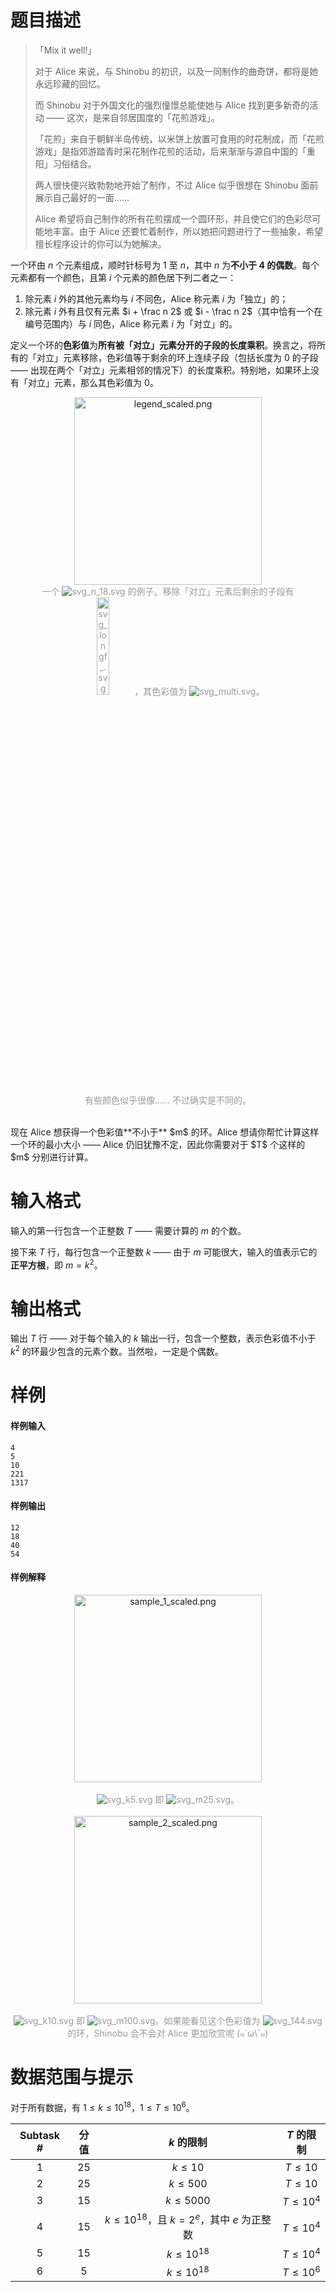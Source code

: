 
# 题目描述

> 「Mix it well!」
>
> 对于 Alice 来说，与 Shinobu 的初识，以及一同制作的曲奇饼，都将是她永远珍藏的回忆。
>
> 而 Shinobu 对于外国文化的强烈憧憬总能使她与 Alice 找到更多新奇的活动 —— 这次，是来自邻居国度的「花煎游戏」。
>
> 「花煎」来自于朝鲜半岛传统，以米饼上放置可食用的时花制成，而「花煎游戏」是指郊游踏青时采花制作花煎的活动，后来渐渐与源自中国的「重阳」习俗结合。
>
> 两人很快便兴致勃勃地开始了制作，不过 Alice 似乎很想在 Shinobu 面前展示自己最好的一面……
>
> Alice 希望将自己制作的所有花煎摆成一个圆环形，并且使它们的色彩尽可能地丰富。由于 Alice 还要忙着制作，所以她把问题进行了一些抽象，希望擅长程序设计的你可以为她解决。

一个环由 $n$ 个元素组成，顺时针标号为 $1$ 至 $n$，其中 $n$ 为**不小于 $\mathbf{4}$ 的偶数**。每个元素都有一个颜色，且第 $i$ 个元素的颜色居下列二者之一：
1. 除元素 $i$ 外的其他元素均与 $i$ 不同色，Alice 称元素 $i$ 为「独立」的；
2. 除元素 $i$ 外有且仅有元素 $i + \frac n 2$ 或 $i - \frac n 2$（其中恰有一个在编号范围内）与 $i$ 同色，Alice 称元素 $i$ 为「对立」的。

定义一个环的**色彩值**为**所有被「对立」元素分开的子段的长度乘积**。换言之，将所有的「对立」元素移除，色彩值等于剩余的环上连续子段（包括长度为 $0$ 的子段 —— 出现在两个「对立」元素相邻的情况下）的长度乘积。特别地，如果环上没有「对立」元素，那么其色彩值为 $0$。

<center><img alt='legend_scaled.png' src="/source/loj/533/img/aHR0cHM6Ly9pLmxvbGkubmV0LzIwMTcvMTAvMjEvNTllYWNiNDUzMTg2ZC5wbmc=.png" width='300px' /></center>
<div style='text-align: center; color: #999'>
    一个 <img src="/source/loj/533/img/aHR0cHM6Ly9sb2otaW1nLnVweXVuLm1lbmNpLm1lbXNldDAuY24vMjAxOS8wNC8zMC81Y2M3ZmExYWQzNDU2LnN2Zw==.svg" alt="svg_n_18.svg" title="svg_n_18.svg" /> 的例子。移除「对立」元素后剩余的子段有 <img width=20% src="/source/loj/533/img/aHR0cHM6Ly9sb2otaW1nLnVweXVuLm1lbmNpLm1lbXNldDAuY24vMjAxOS8wNC8zMC81Y2M3ZmI4NDZkMGMxLnN2Zw==.svg" alt="svg_longf_.svg" title="svg_longf_.svg" />，其色彩值为 <img src="/source/loj/533/img/aHR0cHM6Ly9sb2otaW1nLnVweXVuLm1lbmNpLm1lbXNldDAuY24vMjAxOS8wNC8zMC81Y2M3ZmExOWViYTY1LnN2Zw==.svg" alt="svg_multi.svg" title="svg_multi.svg" />。


有些颜色似乎很像…… 不过确实是不同的。
</div>




<br>
现在 Alice 想获得一个色彩值**不小于** $m$ 的环。Alice 想请你帮忙计算这样一个环的最小大小 —— Alice 仍旧犹豫不定，因此你需要对于 $T$ 个这样的 $m$ 分别进行计算。

# 输入格式

输入的第一行包含一个正整数 $T$ —— 需要计算的 $m$ 的个数。

接下来 $T$ 行，每行包含一个正整数 $k$ —— 由于 $m$ 可能很大，输入的值表示它的**正平方根**，即 $m = k^2$。

# 输出格式

输出 $T$ 行 —— 对于每个输入的 $k$ 输出一行，包含一个整数，表示色彩值不小于 $k^2$ 的环最少包含的元素个数。当然啦，一定是个偶数。

# 样例

#### 样例输入
```plain
4
5
10
221
1317
```

#### 样例输出
```plain
12
18
40
54
```

#### 样例解释

<center><img alt='sample_1_scaled.png' src='https://i.loli.net/2017/10/21/59eae33ebe668.png' width='300px' /></center>
<br>
<div style='text-align: center; color: #999'><img src="/source/loj/533/img/aHR0cHM6Ly9sb2otaW1nLnVweXVuLm1lbmNpLm1lbXNldDAuY24vMjAxOS8wNC8zMC81Y2M3ZmExOThhNzEyLnN2Zw==.svg" alt="svg_k5.svg" title="svg_k5.svg" /> 即 
<img src="/source/loj/533/img/aHR0cHM6Ly9sb2otaW1nLnVweXVuLm1lbmNpLm1lbXNldDAuY24vMjAxOS8wNC8zMC81Y2M3ZmExOTRmMjcwLnN2Zw==.svg" alt="svg_m25.svg" title="svg_m25.svg" />。</div>

<br>

<center><img alt='sample_2_scaled.png' src="/source/loj/533/img/aHR0cHM6Ly9pLmxvbGkubmV0LzIwMTcvMTAvMjEvNTllYWUzM2VjNWUzZi5wbmc=.png" width='300px' /></center>
<br>
<div style='text-align: center; color: #999'>
<img src="/source/loj/533/img/aHR0cHM6Ly9sb2otaW1nLnVweXVuLm1lbmNpLm1lbXNldDAuY24vMjAxOS8wNC8zMC81Y2M3ZmExYTg5M2E3LnN2Zw==.svg" alt="svg_k10.svg" title="svg_k10.svg" /> 即 
<img src="/source/loj/533/img/aHR0cHM6Ly9sb2otaW1nLnVweXVuLm1lbmNpLm1lbXNldDAuY24vMjAxOS8wNC8zMC81Y2M3ZmExOWMwZjhlLnN2Zw==.svg" alt="svg_m100.svg" title="svg_m100.svg" />。如果能看见这个色彩值为 <img src="/source/loj/533/img/aHR0cHM6Ly9sb2otaW1nLnVweXVuLm1lbmNpLm1lbXNldDAuY24vMjAxOS8wNC8zMC81Y2M3ZmE4MzdkNzU5LnN2Zw==.svg" alt="svg_144.svg" title="svg_144.svg" /> 的环，Shinobu 会不会对 Alice 更加欣赏呢 (๑´ω\`๑)</div>

# 数据范围与提示

对于所有数据，有 $1 \leq k \leq 10^{18}$，$1 \leq T \leq 10^6$。

| Subtask # | 分值 | $k$ 的限制 | $T$ 的限制 |
|:--:|:--:|:--:|:--:|
| 1 | $25$ | $k \leq 10$ | $T \leq 10$ |
| 2 | $25$ | $k \leq 500$ | $T \leq 10$ |
| 3 | $15$ | $k \leq 5000$ | $T \leq 10^4$ |
| 4 | $15$ | $k \leq 10^{18}$，且 $k = 2^e$，其中 $e$ 为正整数 | $T \leq 10^4$ |
| 5 | $15$ | $k \leq 10^{18}$ | $T \leq 10^4$ |
| 6 | $5$ | $k \leq 10^{18}$ | $T \leq 10^6$ |

